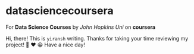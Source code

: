 # datasciencecoursera
For **Data Science Courses** by *John Hopkins Uni* on **coursera**

Hi, there! This is ``yiransh`` writing.
Thanks for taking your time reviewing my project! 🙈 ♥️ 😀
Have a nice day!
